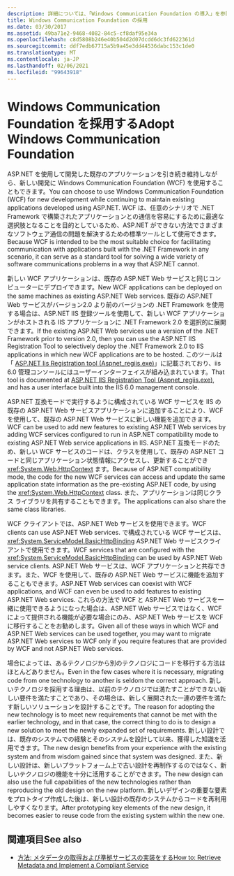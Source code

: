 ```yaml
---
description: 詳細については、「Windows Communication Foundation の導入」を参照してください
title: Windows Communication Foundation の採用
ms.date: 03/30/2017
ms.assetid: 49ba71e2-9468-4082-84c5-cf8daf95e34a
ms.openlocfilehash: c8d5808b246e40b504d2d07dcdd6dc3fd622361d
ms.sourcegitcommit: ddf7edb67715a5b9a45e3dd44536dabc153c1de0
ms.translationtype: MT
ms.contentlocale: ja-JP
ms.lasthandoff: 02/06/2021
ms.locfileid: "99643918"
---
```

# <a name="adopt-windows-communication-foundation"></a><span data-ttu-id="a1249-103">Windows Communication Foundation を採用する</span><span class="sxs-lookup"><span data-stu-id="a1249-103">Adopt Windows Communication Foundation</span></span>

<span data-ttu-id="a1249-104">ASP.NET を使用して開発した既存のアプリケーションを引き続き維持しながら、新しい開発に Windows Communication Foundation (WCF) を使用することもできます。</span><span class="sxs-lookup"><span data-stu-id="a1249-104">You can choose to use Windows Communication Foundation (WCF) for new development while continuing to maintain existing applications developed using ASP.NET.</span></span> <span data-ttu-id="a1249-105">WCF は、任意のシナリオで .NET Framework で構築されたアプリケーションとの通信を容易にするために最適な選択肢となることを目的としているため、ASP.NET ができない方法でさまざまなソフトウェア通信の問題を解決するための標準ツールとして使用できます。</span><span class="sxs-lookup"><span data-stu-id="a1249-105">Because WCF is intended to be the most suitable choice for facilitating communication with applications built with the .NET Framework in any scenario, it can serve as a standard tool for solving a wide variety of software communications problems in a way that ASP.NET cannot.</span></span>

<span data-ttu-id="a1249-106">新しい WCF アプリケーションは、既存の ASP.NET Web サービスと同じコンピューターにデプロイできます。</span><span class="sxs-lookup"><span data-stu-id="a1249-106">New WCF applications can be deployed on the same machines as existing ASP.NET Web services.</span></span> <span data-ttu-id="a1249-107">既存の ASP.NET Web サービスがバージョン2.0 より前のバージョンの .NET Framework を使用する場合は、ASP.NET IIS 登録ツールを使用して、新しい WCF アプリケーションがホストされる IIS アプリケーションに .NET Framework 2.0 を選択的に展開できます。</span><span class="sxs-lookup"><span data-stu-id="a1249-107">If the existing ASP.NET Web services use a version of the .NET Framework prior to version 2.0, then you can use the ASP.NET IIS Registration Tool to selectively deploy the .NET Framework 2.0 to IIS applications in which new WCF applications are to be hosted.</span></span> <span data-ttu-id="a1249-108">このツールは「 [ASP.NET Iis Registration tool (Aspnet_regiis.exe)](/previous-versions/dotnet/netframework-3.5/k6h9cz8h(v=vs.90))」に記載されており、iis 6.0 管理コンソールにはユーザーインターフェイスが組み込まれています。</span><span class="sxs-lookup"><span data-stu-id="a1249-108">That tool is documented at [ASP.NET IIS Registration Tool (Aspnet_regiis.exe)](/previous-versions/dotnet/netframework-3.5/k6h9cz8h(v=vs.90)), and has a user interface built into the IIS 6.0 management console.</span></span>

<span data-ttu-id="a1249-109">ASP.NET 互換モードで実行するように構成されている WCF サービスを IIS の既存の ASP.NET Web サービスアプリケーションに追加することにより、WCF を使用して、既存の ASP.NET Web サービスに新しい機能を追加できます。</span><span class="sxs-lookup"><span data-stu-id="a1249-109">WCF can be used to add new features to existing ASP.NET Web services by adding WCF services configured to run in ASP.NET compatibility mode to existing ASP.NET Web service applications in IIS.</span></span> <span data-ttu-id="a1249-110">ASP.NET 互換モードのため、新しい WCF サービスのコードは、クラスを使用して、既存の ASP.NET コードと同じアプリケーション状態情報にアクセスし、更新することができ <xref:System.Web.HttpContext> ます。</span><span class="sxs-lookup"><span data-stu-id="a1249-110">Because of ASP.NET compatibility mode, the code for the new WCF services can access and update the same application state information as the pre-existing ASP.NET code, by using the <xref:System.Web.HttpContext> class.</span></span> <span data-ttu-id="a1249-111">また、アプリケーションは同じクラス ライブラリを共有することもできます。</span><span class="sxs-lookup"><span data-stu-id="a1249-111">The applications can also share the same class libraries.</span></span>

<span data-ttu-id="a1249-112">WCF クライアントでは、ASP.NET Web サービスを使用できます。</span><span class="sxs-lookup"><span data-stu-id="a1249-112">WCF clients can use ASP.NET Web services.</span></span> <span data-ttu-id="a1249-113">で構成されている WCF サービスは、 <xref:System.ServiceModel.BasicHttpBinding> ASP.NET Web サービスクライアントで使用できます。</span><span class="sxs-lookup"><span data-stu-id="a1249-113">WCF services that are configured with the <xref:System.ServiceModel.BasicHttpBinding> can be used by ASP.NET Web service clients.</span></span> <span data-ttu-id="a1249-114">ASP.NET Web サービスは、WCF アプリケーションと共存できます。また、WCF を使用して、既存の ASP.NET Web サービスに機能を追加することもできます。</span><span class="sxs-lookup"><span data-stu-id="a1249-114">ASP.NET Web services can coexist with WCF applications, and WCF can even be used to add features to existing ASP.NET Web services.</span></span> <span data-ttu-id="a1249-115">これらの方法で WCF と ASP.NET Web サービスを一緒に使用できるようになった場合は、ASP.NET Web サービスではなく、WCF によって提供される機能が必要な場合にのみ、ASP.NET Web サービスを WCF に移行することをお勧めします。</span><span class="sxs-lookup"><span data-stu-id="a1249-115">Given all of these ways in which WCF and ASP.NET Web services can be used together, you may want to migrate ASP.NET Web services to WCF only if you require features that are provided by WCF and not ASP.NET Web services.</span></span>

<span data-ttu-id="a1249-116">場合によっては、あるテクノロジから別のテクノロジにコードを移行する方法はほとんどありません。</span><span class="sxs-lookup"><span data-stu-id="a1249-116">Even in the few cases where it is necessary, migrating code from one technology to another is seldom the correct approach.</span></span> <span data-ttu-id="a1249-117">新しいテクノロジを採用する理由は、以前のテクノロジでは満たすことができない新しい要件を満たすことであり、その場合は、新しく展開された一連の要件を満たす新しいソリューションを設計することです。</span><span class="sxs-lookup"><span data-stu-id="a1249-117">The reason for adopting the new technology is to meet new requirements that cannot be met with the earlier technology, and in that case, the correct thing to do is to design a new solution to meet the newly expanded set of requirements.</span></span> <span data-ttu-id="a1249-118">新しい設計では、既存のシステムでの経験とそのシステムを設計して以来、獲得した知識を活用できます。</span><span class="sxs-lookup"><span data-stu-id="a1249-118">The new design benefits from your experience with the existing system and from wisdom gained since that system was designed.</span></span> <span data-ttu-id="a1249-119">また、新しい設計は、新しいプラットフォーム上で古い設計を再制作するのではなく、新しいテクノロジの機能を十分に活用することができます。</span><span class="sxs-lookup"><span data-stu-id="a1249-119">The new design can also use the full capabilities of the new technologies rather than reproducing the old design on the new platform.</span></span> <span data-ttu-id="a1249-120">新しいデザインの重要な要素をプロトタイプ作成した後は、新しい設計の既存のシステムからコードを再利用しやすくなります。</span><span class="sxs-lookup"><span data-stu-id="a1249-120">After prototyping key elements of the new design, it becomes easier to reuse code from the existing system within the new one.</span></span>

## <a name="see-also"></a><span data-ttu-id="a1249-121">関連項目</span><span class="sxs-lookup"><span data-stu-id="a1249-121">See also</span></span>

- [<span data-ttu-id="a1249-122">方法: メタデータの取得および準拠サービスの実装をする</span><span class="sxs-lookup"><span data-stu-id="a1249-122">How to: Retrieve Metadata and Implement a Compliant Service</span></span>](how-to-retrieve-metadata-and-implement-a-compliant-service.md)
